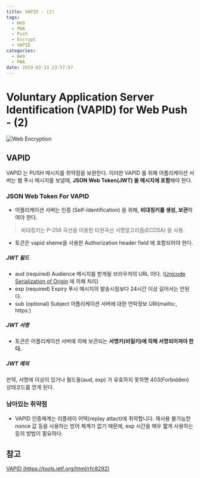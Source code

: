 ```yaml
---
title: VAPID - (2)
tags:
  - Web
  - PWA
  - Push
  - Encrypt
  - VAPID
categories:
  - Web
  - PWA
date: 2019-02-23 23:57:57
---
```




# Voluntary Application Server Identification (VAPID) for Web Push - (2)
![Web Encryption](/images/cyber-security.png)

## VAPID
VAPID 는 PUSH 메시지를 취약점을 보완한다.
이러한 VAPID 를 위해 어플리케이션 서버는 웹 푸시 메시지를 보낼때, **JSON Web Token(JWT) 을 메시지에 포함**해야 한다.

### JSON Web Token For VAPID
- 어플리케이션 서버는 인증 (Self-Identification) 을 위해, **비대칭키를 생성, 보관**하여야 한다.
> 비대칭키는 P-256 곡선을 이용한 타원곡선 서명알고리즘(ECDSA) 을 사용.
- 토큰은 vapid sheme을 사용한 Authorization header field 에 포함되어야 한다.

##### JWT 필드
- aud (required)
Audience
메시지를 받게될 브라우저의 URL 이다. ([Unicode Serialization of Origin](https://tools.ietf.org/html/rfc6454#section-6.1) 에 의해 처리)
- exp (required)
Expiry
푸시 메시지의 발송시점보다 24시간 이상 길어서는 안된다.
- sub (optional)
Subject
어플리케이션 서버에 대한 연락정보 URI(mailto:, https:)

##### JWT 서명
- 토큰은 어플리케이션 서버에 의해 보관되는 **서명키(비밀키)에 의해 서명되어져야 한다.**

##### JWT 예외
만약, 서명에 이상이 있거나 필드들(aud, exp) 가 유효하지 못하면 403(Forbidden) 상태코드를 얻게 된다.

### 남아있는 취약점
- VAPID 인증체계는 리플레이 어택(replay attact)에 취약합니다. 재사용 불가능한 nonce 값 등을 사용하는 방어 체계가 없기 때문에, exp 시간을 매우 짧게 사용하는 등의 방법이 필요하다.

## 참고
[VAPID (https://tools.ietf.org/html/rfc8292)](https://tools.ietf.org/html/rfc8292)
